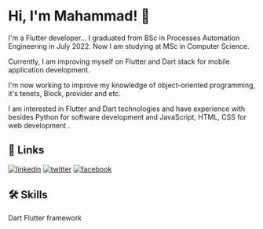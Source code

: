
# Hi, I'm Mahammad! 👋

I'm a Flutter developer...
I graduated from BSc in Processes Automation  Engineering in July 2022. Now I am studying at MSc in Computer Science.

Currently, I am improving myself on Flutter and Dart stack for mobile application development. 

I'm now working to improve my knowledge of object-oriented programming, it's tenets, Block, provider and etc. 

I am interested in Flutter and Dart technologies and have experience with besides Python for software development and  JavaScript, HTML, CSS for web development .

## 🔗 Links
[![linkedin](https://img.shields.io/badge/linkedin-0A66C2?style=for-the-badge&logo=linkedin&logoColor=white)](https://www.linkedin.com/in/mahammadosmanov/)
[![twitter](https://img.shields.io/badge/twitter-1DA1F2?style=for-the-badge&logo=twitter&logoColor=white)](https://twitter.com/rohtolos)
[![facebook](https://img.shields.io/badge/facebook-1DA1F2?style=for-the-badge&logo=facebook&logoColor=white)](https://www.facebook.com/profile.php?id=100055710525235)

## 🛠 Skills
Dart
Flutter framework 
